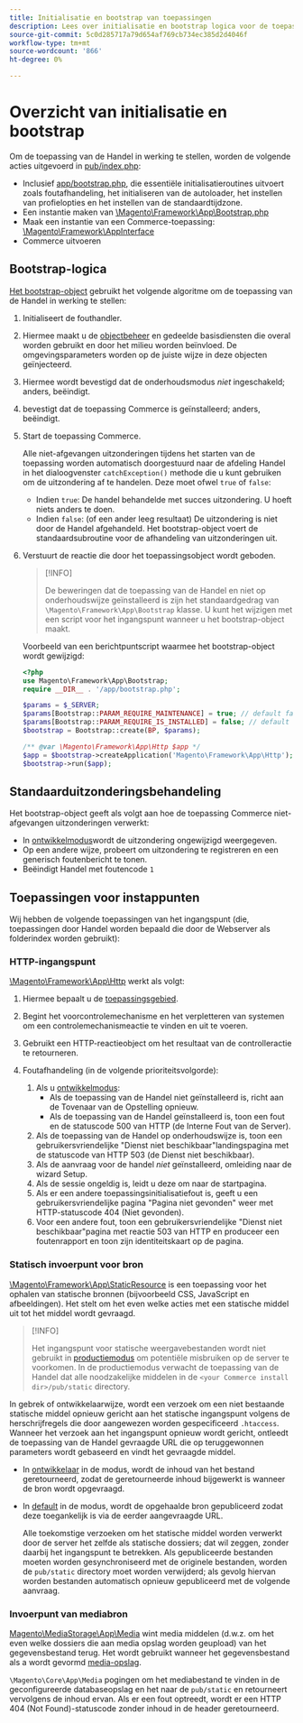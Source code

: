 ```yaml
---
title: Initialisatie en bootstrap van toepassingen
description: Lees over initialisatie en bootstrap logica voor de toepassing van de Handel.
source-git-commit: 5c0d285717a79d654af769cb734ec385d2d4046f
workflow-type: tm+mt
source-wordcount: '866'
ht-degree: 0%

---
```



# Overzicht van initialisatie en bootstrap

Om de toepassing van de Handel in werking te stellen, worden de volgende acties uitgevoerd in [pub/index.php][index]:

- Inclusief [app/bootstrap.php][bootinitial], die essentiële initialisatieroutines uitvoert zoals foutafhandeling, het initialiseren van de autoloader, het instellen van profielopties en het instellen van de standaardtijdzone.
- Een instantie maken van [\Magento\Framework\App\Bootstrap.php][bootstrap] <!-- It requires initialization parameters to be specified in constructor. Normally, the $_SERVER super-global variable is supposed to be passed there. -->
- Maak een instantie van een Commerce-toepassing: [\Magento\Framework\AppInterface][app-face]
- Commerce uitvoeren

## Bootstrap-logica

[Het bootstrap-object][bootinitial] gebruikt het volgende algoritme om de toepassing van de Handel in werking te stellen:

1. Initialiseert de fouthandler.
1. Hiermee maakt u de [objectbeheer][object] en gedeelde basisdiensten die overal worden gebruikt en door het milieu worden beïnvloed. De omgevingsparameters worden op de juiste wijze in deze objecten geïnjecteerd.
1. Hiermee wordt bevestigd dat de onderhoudsmodus _niet_ ingeschakeld; anders, beëindigt.
1. bevestigt dat de toepassing Commerce is geïnstalleerd; anders, beëindigt.
1. Start de toepassing Commerce.

   Alle niet-afgevangen uitzonderingen tijdens het starten van de toepassing worden automatisch doorgestuurd naar de afdeling Handel in het dialoogvenster `catchException()` methode die u kunt gebruiken om de uitzondering af te handelen. Deze moet ofwel `true` of `false`:

   - Indien `true`: De handel behandelde met succes uitzondering. U hoeft niets anders te doen.
   - Indien `false`: (of een ander leeg resultaat) De uitzondering is niet door de Handel afgehandeld. Het bootstrap-object voert de standaardsubroutine voor de afhandeling van uitzonderingen uit.

1. Verstuurt de reactie die door het toepassingsobject wordt geboden.

   >[!INFO]
   >
   >De beweringen dat de toepassing van de Handel en niet op onderhoudswijze geïnstalleerd is zijn het standaardgedrag van `\Magento\Framework\App\Bootstrap` klasse. U kunt het wijzigen met een script voor het ingangspunt wanneer u het bootstrap-object maakt.

   Voorbeeld van een berichtpuntscript waarmee het bootstrap-object wordt gewijzigd:

   ```php
   <?php
   use Magento\Framework\App\Bootstrap;
   require __DIR__ . '/app/bootstrap.php';
   
   $params = $_SERVER;
   $params[Bootstrap::PARAM_REQUIRE_MAINTENANCE] = true; // default false
   $params[Bootstrap::PARAM_REQUIRE_IS_INSTALLED] = false; // default true
   $bootstrap = Bootstrap::create(BP, $params);
   
   /** @var \Magento\Framework\App\Http $app */
   $app = $bootstrap->createApplication('Magento\Framework\App\Http');
   $bootstrap->run($app);
   ```

## Standaarduitzonderingsbehandeling

Het bootstrap-object geeft als volgt aan hoe de toepassing Commerce niet-afgevangen uitzonderingen verwerkt:

- In [ontwikkelmodus](../bootstrap/application-modes.md#developer-mode)wordt de uitzondering ongewijzigd weergegeven.
- Op een andere wijze, probeert om uitzondering te registreren en een generisch foutenbericht te tonen.
- Beëindigt Handel met foutencode `1`

## Toepassingen voor instappunten

Wij hebben de volgende toepassingen van het ingangspunt (die, toepassingen door Handel worden bepaald die door de Webserver als folderindex worden gebruikt):

### HTTP-ingangspunt

[\Magento\Framework\App\Http][http] werkt als volgt:

1. Hiermee bepaalt u de [toepassingsgebied](https://developer.adobe.com/commerce/php/architecture/modules/areas/).
1. Begint het voorcontrolemechanisme en het verpletteren van systemen om een controlemechanismeactie te vinden en uit te voeren.
1. Gebruikt een HTTP-reactieobject om het resultaat van de controlleractie te retourneren.
1. Foutafhandeling (in de volgende prioriteitsvolgorde):

   1. Als u [ontwikkelmodus](../bootstrap/application-modes.md#developer-mode):
      - Als de toepassing van de Handel niet geïnstalleerd is, richt aan de Tovenaar van de Opstelling opnieuw.
      - Als de toepassing van de Handel geïnstalleerd is, toon een fout en de statuscode 500 van HTTP (de Interne Fout van de Server).
   1. Als de toepassing van de Handel op onderhoudswijze is, toon een gebruikersvriendelijke &quot;Dienst niet beschikbaar&quot;landingspagina met de statuscode van HTTP 503 (de Dienst niet beschikbaar).
   1. Als de aanvraag voor de handel _niet_ geïnstalleerd, omleiding naar de wizard Setup.
   1. Als de sessie ongeldig is, leidt u deze om naar de startpagina.
   1. Als er een andere toepassingsinitialisatiefout is, geeft u een gebruikersvriendelijke pagina &quot;Pagina niet gevonden&quot; weer met HTTP-statuscode 404 (Niet gevonden).
   1. Voor een andere fout, toon een gebruikersvriendelijke &quot;Dienst niet beschikbaar&quot;pagina met reactie 503 van HTTP en produceer een foutenrapport en toon zijn identiteitskaart op de pagina.

### Statisch invoerpunt voor bron

[\Magento\Framework\App\StaticResource][static-resource] is een toepassing voor het ophalen van statische bronnen (bijvoorbeeld CSS, JavaScript en afbeeldingen). Het stelt om het even welke acties met een statische middel uit tot het middel wordt gevraagd.

>[!INFO]
>
>Het ingangspunt voor statische weergavebestanden wordt niet gebruikt in [productiemodus](application-modes.md#production-mode) om potentiële misbruiken op de server te voorkomen. In de productiemodus verwacht de toepassing van de Handel dat alle noodzakelijke middelen in de `<your Commerce install dir>/pub/static` directory.

In gebrek of ontwikkelaarwijze, wordt een verzoek om een niet bestaande statische middel opnieuw gericht aan het statische ingangspunt volgens de herschrijfregels die door aangewezen worden gespecificeerd `.htaccess`.
Wanneer het verzoek aan het ingangspunt opnieuw wordt gericht, ontleedt de toepassing van de Handel gevraagde URL die op teruggewonnen parameters wordt gebaseerd en vindt het gevraagde middel.

- In [ontwikkelaar](application-modes.md#developer-mode) in de modus, wordt de inhoud van het bestand geretourneerd, zodat de geretourneerde inhoud bijgewerkt is wanneer de bron wordt opgevraagd.
- In [default](application-modes.md#default-mode) in de modus, wordt de opgehaalde bron gepubliceerd zodat deze toegankelijk is via de eerder aangevraagde URL.

   Alle toekomstige verzoeken om het statische middel worden verwerkt door de server het zelfde als statische dossiers; dat wil zeggen, zonder daarbij het ingangspunt te betrekken. Als gepubliceerde bestanden moeten worden gesynchroniseerd met de originele bestanden, worden de `pub/static` directory moet worden verwijderd; als gevolg hiervan worden bestanden automatisch opnieuw gepubliceerd met de volgende aanvraag.

### Invoerpunt van mediabron

[Magento\MediaStorage\App\Media][media] wint media middelen (d.w.z. om het even welke dossiers die aan media opslag worden geupload) van het gegevensbestand terug. Het wordt gebruikt wanneer het gegevensbestand als a wordt gevormd [media-opslag](https://glossary.magento.com/media-storage).

`\Magento\Core\App\Media` pogingen om het mediabestand te vinden in de geconfigureerde databaseopslag en het naar de `pub/static` en retourneert vervolgens de inhoud ervan. Als er een fout optreedt, wordt er een HTTP 404 (Not Found)-statuscode zonder inhoud in de header geretourneerd.

<!-- Link Definitions -->

[app-face]: https://github.com/magento/magento2/tree/2.4/lib/internal/Magento/Framework/AppInterface.php
[bootinitial]: https://github.com/magento/magento2/tree/2.4/app/bootstrap.php
[bootstrap]: https://github.com/magento/magento2/tree/2.4/lib/internal/Magento/Framework/App/Bootstrap.php
[http]: https://github.com/magento/magento2/tree/2.4/lib/internal/Magento/Framework/App/Http
[index]: https://github.com/magento/magento2/tree/2.4/pub/index.php
[media]: https://github.com/magento/magento2/tree/2.4/app/code/Magento/MediaStorage/App/Media.php
[object]: https://github.com/magento/magento2/tree/2.4/lib/internal/Magento/Framework/ObjectManager
[static-resource]: https://github.com/magento/magento2/tree/2.4/lib/internal/Magento/Framework/App/StaticResource.php
